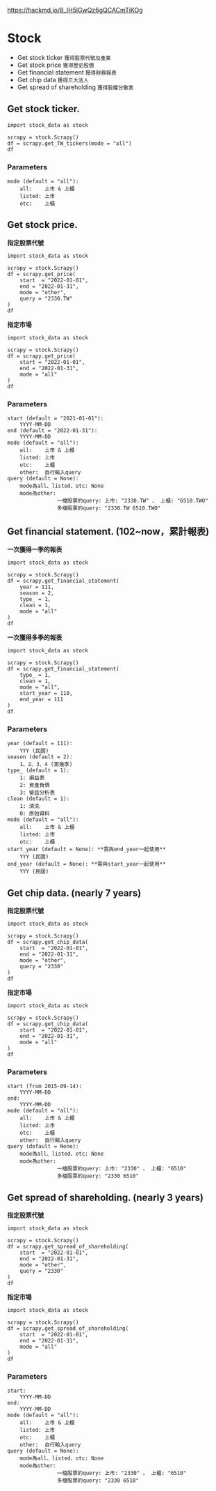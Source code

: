 https://hackmd.io/8_IH5lGwQz6gQCACmTiKOg

# Stock

* Get stock ticker  `獲得股票代號及產業`
* Get stock price `獲得歷史股價`
* Get financial statement `獲得財務報表`
* Get chip data `獲得三大法人`
* Get spread of shareholding `獲得股權分散表`



## Get stock ticker.


```python=
import stock_data as stock

scrapy = stock.Scrapy()
df = scrapy.get_TW_tickers(mode = "all")
df
```


### Parameters
    mode (default = "all"):
        all:    上市 & 上櫃
        listed: 上市
        otc:    上櫃


## Get stock price.


**指定股票代號**

```python=
import stock_data as stock

scrapy = stock.Scrapy()
df = scrapy.get_price(
    start  = "2022-01-01",
    end = "2022-01-31",
    mode = "other",
    query = "2330.TW"
)
df
```

**指定市場**

```python=
import stock_data as stock

scrapy = stock.Scrapy()
df = scrapy.get_price(
    start = "2022-01-01",
    end = "2022-01-31",
    mode = "all"
)
df
```


### Parameters
    start (default = "2021-01-01"):
        YYYY-MM-DD
    end (default = "2022-01-31"):
        YYYY-MM-DD
    mode (default = "all"):
        all:    上市 & 上櫃
        listed: 上市
        otc:    上櫃
        other:  自行輸入query
    query (default = None):
        mode為all、listed、otc: None
        mode為other: 
                    一檔股票的query: 上市: "2330.TW" 、 上櫃: "6510.TWO" 
                    多檔股票的query: "2330.TW 6510.TWO"



## Get financial statement. (102~now，累計報表)


**一次獲得一季的報表**

```python=
import stock_data as stock

scrapy = stock.Scrapy()
df = scrapy.get_financial_statement(
    year = 111,
    season = 2, 
    type_ = 1,
    clean = 1,
    mode = "all"
)
df
```

**一次獲得多季的報表**

```python=
import stock_data as stock

scrapy = stock.Scrapy()
df = scrapy.get_financial_statement(
    type_ = 1,
    clean = 1, 
    mode = "all",
    start_year = 110, 
    end_year = 111
)
df
```


### Parameters
    year (default = 111): 
        YYY (民國)
    season (default = 2): 
        1、2、3、4 (第幾季)
    type_ (default = 1): 
        1: 損益表
        2: 資產負債
        3: 營益分析表
    clean (default = 1):
        1: 清洗
        0: 原始資料
    mode (default = "all"):
        all:    上市 & 上櫃
        listed: 上市
        otc:    上櫃
    start_year (default = None): **需與end_year一起使用**
        YYY (民國)
    end_year (default = None): **需與start_year一起使用**
        YYY (民國)



## Get chip data. (nearly 7 years)


**指定股票代號**

```python=
import stock_data as stock

scrapy = stock.Scrapy()
df = scrapy.get_chip_data(
    start  = "2022-01-01",
    end = "2022-01-31",
    mode = "other",
    query = "2330"
)
df
```

**指定市場**

```python=
import stock_data as stock

scrapy = stock.Scrapy()
df = scrapy.get_chip_data(
    start  = "2022-01-01",
    end = "2022-01-31",
    mode = "all"
)
df
```


### Parameters
    start (from 2015-09-14):
        YYYY-MM-DD
    end:
        YYYY-MM-DD
    mode (default = "all"):
        all:    上市 & 上櫃
        listed: 上市
        otc:    上櫃
        other:  自行輸入query
    query (default = None):
        mode為all、listed、otc: None
        mode為other: 
                    一檔股票的query: 上市: "2330" 、 上櫃: "6510" 
                    多檔股票的query: "2330 6510"


## Get spread of shareholding. (nearly 3 years)


**指定股票代號**

```python=
import stock_data as stock

scrapy = stock.Scrapy()
df = scrapy.get_spread_of_shareholding(
    start  = "2022-01-01",
    end = "2022-01-31",
    mode = "other",
    query = "2330"
)
df
```

**指定市場**

```python=
import stock_data as stock

scrapy = stock.Scrapy()
df = scrapy.get_spread_of_shareholding(
    start  = "2022-01-01",
    end = "2022-01-31",
    mode = "all"
)
df
```


### Parameters
    start:
        YYYY-MM-DD
    end:
        YYYY-MM-DD
    mode (default = "all"):
        all:    上市 & 上櫃
        listed: 上市
        otc:    上櫃
        other:  自行輸入query
    query (default = None):
        mode為all、listed、otc: None
        mode為other: 
                    一檔股票的query: 上市: "2330" 、 上櫃: "6510" 
                    多檔股票的query: "2330 6510"